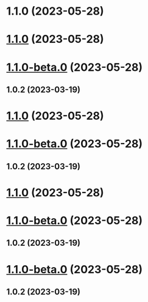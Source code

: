 # 1.1.0 (2023-05-28)

# [1.1.0](https://github.com/Child-qjj/canvas-callout/compare/v1.1.0-beta.0...v1.1.0) (2023-05-28)

# [1.1.0-beta.0](https://github.com/Child-qjj/canvas-callout/compare/v1.0.2...v1.1.0-beta.0) (2023-05-28)

## 1.0.2 (2023-03-19)

# [1.1.0](https://github.com/Child-qjj/canvas-callout/compare/v1.1.0-beta.0...v1.1.0) (2023-05-28)

# [1.1.0-beta.0](https://github.com/Child-qjj/canvas-callout/compare/v1.0.2...v1.1.0-beta.0) (2023-05-28)

## 1.0.2 (2023-03-19)

# [1.1.0](https://github.com/Child-qjj/canvas-callout/compare/v1.1.0-beta.0...v1.1.0) (2023-05-28)

# [1.1.0-beta.0](https://github.com/Child-qjj/canvas-callout/compare/v1.0.2...v1.1.0-beta.0) (2023-05-28)

## 1.0.2 (2023-03-19)

# [1.1.0-beta.0](https://github.com/Child-qjj/canvas-callout/compare/v1.0.2...v1.1.0-beta.0) (2023-05-28)

## 1.0.2 (2023-03-19)
